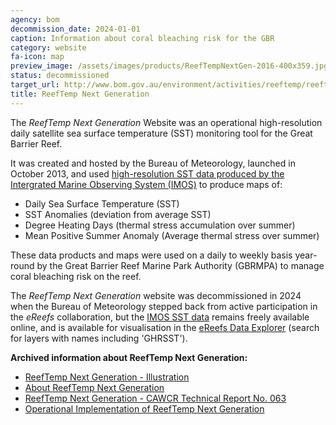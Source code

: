 ```yaml
---
agency: bom
decommission_date: 2024-01-01
caption: Information about coral bleaching risk for the GBR
category: website
fa-icon: map
preview_image: /assets/images/products/ReefTempNextGen-2016-400x359.jpg
status: decommissioned
target_url: http://www.bom.gov.au/environment/activities/reeftemp/reeftemp.shtml
title: ReefTemp Next Generation
---
```

The *ReefTemp Next Generation* Website was an operational high-resolution daily satellite sea surface temperature (SST) monitoring tool for the Great Barrier Reef.

It was created and hosted by the Bureau of Meteorology, launched in October 2013, and used [high-resolution SST data produced by the Intergrated Marine Observing System (IMOS)](https://imos.org.au/srs-sst-data) to produce maps of:
- Daily Sea Surface Temperature (SST)
- SST Anomalies (deviation from average SST)
- Degree Heating Days (thermal stress accumulation over summer)
- Mean Positive Summer Anomaly (Average thermal stress over summer)

These data products and maps were used on a daily to weekly basis year-round by the Great Barrier Reef Marine Park Authority (GBRMPA) to manage coral bleaching risk on the reef.

The *ReefTemp Next Generation* website was decommissioned in 2024 when the Bureau of Meteorology stepped back from active participation in the *eReefs* collaboration, but the [IMOS SST data](https://imos.org.au/srs-sst-data) remains freely available online, and is available for visualisation in the [eReefs Data Explorer](https://portal.ereefs.info/map) (search for layers with names including 'GHRSST').

**Archived information about ReefTemp Next Generation:**

- [ReefTemp Next Generation - Illustration](https://webarchive.nla.gov.au/awa/20141216200419/http://www.bom.gov.au/environment/activities/reeftemp/documents/ReefTemp_v12_lores.pdf)
- [About ReefTemp Next Generation](https://webarchive.nla.gov.au/awa/20140802085920/http://www.bom.gov.au/environment/activities/reeftemp/about.shtml)
- [ReefTemp Next Generation - CAWCR Technical Report No. 063](https://webarchive.nla.gov.au/awa/20130904071737/http://www.cawcr.gov.au/publications/technicalreports/CTR_063.pdf)
- [Operational Implementation of ReefTemp Next Generation](https://webarchive.nla.gov.au/awa/20140529004721/http://pandora.nla.gov.au/pan/166162/20180613-0714/www.bom.gov.au/australia/charts/bulletins/apob101.pdf)
